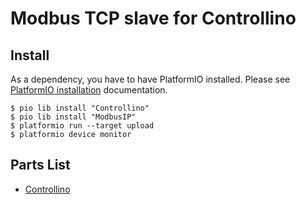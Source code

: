 # Modbus TCP slave for Controllino

## Install

As a dependency, you have to have PlatformIO installed. Please see [PlatformIO installation] documentation.

```
$ pio lib install "Controllino"
$ pio lib install "ModbusIP"
$ platformio run --target upload
$ platformio device monitor
```
## Parts List

* [Controllino]

[PlatformIO installation]: http://docs.platformio.org/en/latest/installation.html
[Controllino]: https://controllino.biz/

